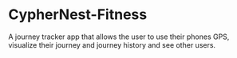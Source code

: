 # CypherNest-Fitness
A journey tracker app that allows the user to use their phones GPS, visualize their journey and journey history and see other users.
